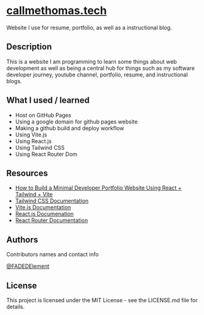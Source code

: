 # [callmethomas.tech](https://callmethomas.tech)

Website I use for resume, portfolio, as well as a instructional blog.

## Description

This is a website I am programming to learn some things about web development as well as being a central hub for things such as my software developer journey, youtube channel, portfolio, resume, and instructional blogs.

## What I used / learned
* Host on GitHub Pages
* Using a google domain for github pages website
* Making a github build and deploy workflow
* Using Vite.js
* Using React.js
* Using Tailwind CSS
* Using React Router Dom

## Resources
* [How to Build a Minimal Developer Portfolio Website Using React + Tailwind + Vite](https://www.youtube.com/watch?v=b0pkpcD8Ms4)
* [Tailwind CSS Documentation](https://tailwindcss.com/docs/installation)
* [Vite.js Documentation](https://vitejs.dev/guide/)
* [React.js Documenation](https://reactjs.org/docs/getting-started.html)
* [React Router Documentation](https://reactrouter.com/en/main)

## Authors

Contributors names and contact info

[@FADEDElement](https://www.youtube.com/c/FADEDElement)

## License

This project is licensed under the MIT License - see the LICENSE.md file for details.